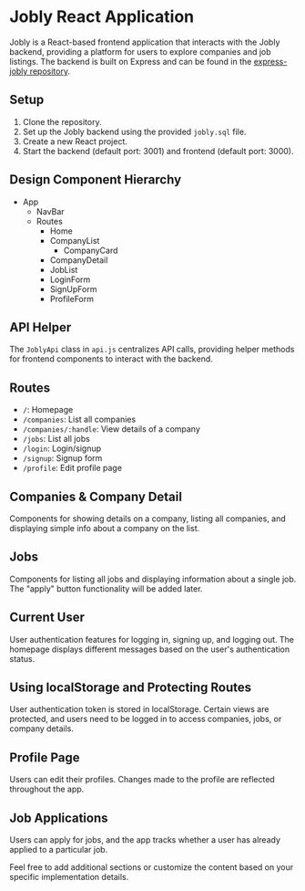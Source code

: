 # Jobly React Application

Jobly is a React-based frontend application that interacts with the Jobly backend, providing a platform for users to explore companies and job listings. The backend is built on Express and can be found in the [express-jobly repository](https://github.com/EsmaNErdem/jobly).

## Setup
1. Clone the repository.
2. Set up the Jobly backend using the provided `jobly.sql` file.
3. Create a new React project.
4. Start the backend (default port: 3001) and frontend (default port: 3000).

## Design Component Hierarchy
- App
  - NavBar
  - Routes
    - Home
    - CompanyList
      - CompanyCard
    - CompanyDetail
    - JobList
    - LoginForm
    - SignUpForm
    - ProfileForm

## API Helper
The `JoblyApi` class in `api.js` centralizes API calls, providing helper methods for frontend components to interact with the backend.

## Routes
- `/`: Homepage
- `/companies`: List all companies
- `/companies/:handle`: View details of a company
- `/jobs`: List all jobs
- `/login`: Login/signup
- `/signup`: Signup form
- `/profile`: Edit profile page

## Companies & Company Detail
Components for showing details on a company, listing all companies, and displaying simple info about a company on the list.

## Jobs
Components for listing all jobs and displaying information about a single job. The "apply" button functionality will be added later.

## Current User
User authentication features for logging in, signing up, and logging out. The homepage displays different messages based on the user's authentication status.

## Using localStorage and Protecting Routes
User authentication token is stored in localStorage. Certain views are protected, and users need to be logged in to access companies, jobs, or company details.

## Profile Page
Users can edit their profiles. Changes made to the profile are reflected throughout the app.

## Job Applications
Users can apply for jobs, and the app tracks whether a user has already applied to a particular job.

Feel free to add additional sections or customize the content based on your specific implementation details.
